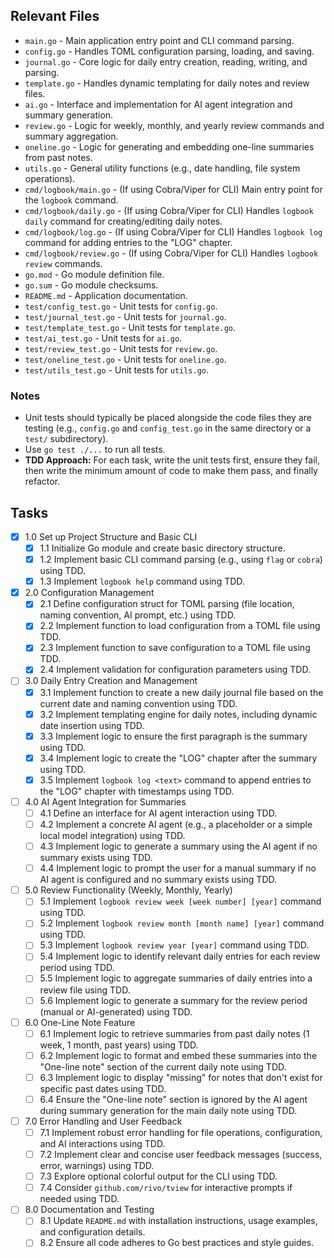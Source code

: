 ## Relevant Files

- `main.go` - Main application entry point and CLI command parsing.
- `config.go` - Handles TOML configuration parsing, loading, and saving.
- `journal.go` - Core logic for daily entry creation, reading, writing, and parsing.
- `template.go` - Handles dynamic templating for daily notes and review files.
- `ai.go` - Interface and implementation for AI agent integration and summary generation.
- `review.go` - Logic for weekly, monthly, and yearly review commands and summary aggregation.
- `oneline.go` - Logic for generating and embedding one-line summaries from past notes.
- `utils.go` - General utility functions (e.g., date handling, file system operations).
- `cmd/logbook/main.go` - (If using Cobra/Viper for CLI) Main entry point for the `logbook` command.
- `cmd/logbook/daily.go` - (If using Cobra/Viper for CLI) Handles `logbook daily` command for creating/editing daily notes.
- `cmd/logbook/log.go` - (If using Cobra/Viper for CLI) Handles `logbook log` command for adding entries to the "LOG" chapter.
- `cmd/logbook/review.go` - (If using Cobra/Viper for CLI) Handles `logbook review` commands.
- `go.mod` - Go module definition file.
- `go.sum` - Go module checksums.
- `README.md` - Application documentation.
- `test/config_test.go` - Unit tests for `config.go`.
- `test/journal_test.go` - Unit tests for `journal.go`.
- `test/template_test.go` - Unit tests for `template.go`.
- `test/ai_test.go` - Unit tests for `ai.go`.
- `test/review_test.go` - Unit tests for `review.go`.
- `test/oneline_test.go` - Unit tests for `oneline.go`.
- `test/utils_test.go` - Unit tests for `utils.go`.

### Notes

- Unit tests should typically be placed alongside the code files they are testing (e.g., `config.go` and `config_test.go` in the same directory or a `test/` subdirectory).
- Use `go test ./...` to run all tests.
- **TDD Approach:** For each task, write the unit tests first, ensure they fail, then write the minimum amount of code to make them pass, and finally refactor.

## Tasks

- [x] 1.0 Set up Project Structure and Basic CLI
  - [x] 1.1 Initialize Go module and create basic directory structure.
  - [x] 1.2 Implement basic CLI command parsing (e.g., using `flag` or `cobra`) using TDD.
  - [x] 1.3 Implement `logbook help` command using TDD.
- [x] 2.0 Configuration Management
  - [x] 2.1 Define configuration struct for TOML parsing (file location, naming convention, AI prompt, etc.) using TDD.
  - [x] 2.2 Implement function to load configuration from a TOML file using TDD.
  - [x] 2.3 Implement function to save configuration to a TOML file using TDD.
  - [x] 2.4 Implement validation for configuration parameters using TDD.
- [ ] 3.0 Daily Entry Creation and Management
  - [x] 3.1 Implement function to create a new daily journal file based on the current date and naming convention using TDD.
  - [x] 3.2 Implement templating engine for daily notes, including dynamic date insertion using TDD.
  - [x] 3.3 Implement logic to ensure the first paragraph is the summary using TDD.
  - [x] 3.4 Implement logic to create the "LOG" chapter after the summary using TDD.
  - [x] 3.5 Implement `logbook log <text>` command to append entries to the "LOG" chapter with timestamps using TDD.
- [ ] 4.0 AI Agent Integration for Summaries
  - [ ] 4.1 Define an interface for AI agent interaction using TDD.
  - [ ] 4.2 Implement a concrete AI agent (e.g., a placeholder or a simple local model integration) using TDD.
  - [ ] 4.3 Implement logic to generate a summary using the AI agent if no summary exists using TDD.
  - [ ] 4.4 Implement logic to prompt the user for a manual summary if no AI agent is configured and no summary exists using TDD.
- [ ] 5.0 Review Functionality (Weekly, Monthly, Yearly)
  - [ ] 5.1 Implement `logbook review week [week number] [year]` command using TDD.
  - [ ] 5.2 Implement `logbook review month [month name] [year]` command using TDD.
  - [ ] 5.3 Implement `logbook review year [year]` command using TDD.
  - [ ] 5.4 Implement logic to identify relevant daily entries for each review period using TDD.
  - [ ] 5.5 Implement logic to aggregate summaries of daily entries into a review file using TDD.
  - [ ] 5.6 Implement logic to generate a summary for the review period (manual or AI-generated) using TDD.
- [ ] 6.0 One-Line Note Feature
  - [ ] 6.1 Implement logic to retrieve summaries from past daily notes (1 week, 1 month, past years) using TDD.
  - [ ] 6.2 Implement logic to format and embed these summaries into the "One-line note" section of the current daily note using TDD.
  - [ ] 6.3 Implement logic to display "missing" for notes that don't exist for specific past dates using TDD.
  - [ ] 6.4 Ensure the "One-line note" section is ignored by the AI agent during summary generation for the main daily note using TDD.
- [ ] 7.0 Error Handling and User Feedback
  - [ ] 7.1 Implement robust error handling for file operations, configuration, and AI interactions using TDD.
  - [ ] 7.2 Implement clear and concise user feedback messages (success, error, warnings) using TDD.
  - [ ] 7.3 Explore optional colorful output for the CLI using TDD.
  - [ ] 7.4 Consider `github.com/rivo/tview` for interactive prompts if needed using TDD.
- [ ] 8.0 Documentation and Testing
  - [ ] 8.1 Update `README.md` with installation instructions, usage examples, and configuration details.
  - [ ] 8.2 Ensure all code adheres to Go best practices and style guides.
